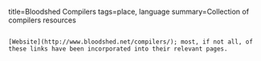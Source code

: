 title=Bloodshed Compilers
tags=place, language
summary=Collection of compilers resources
~~~~~~

[Website](http://www.bloodshed.net/compilers/); most, if not all, of these links have been incorporated into their relevant pages.
